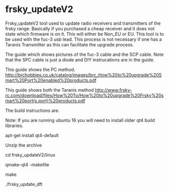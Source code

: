# frsky_updateV2
Frsky_updateV2 tool used to update radio receivers and transmitters of the frsky range. Basically if you purchased a cheap receiver and it does not state which firmware is on it. This will either be Non_EU or EU. This tool is to be used with the fuc-3 usb lead. This process is not necessary if one has a Taranis Transmitter as this can facilitate the upgrade process.

The guide which shows pictures of the fuc-3 cable and the SCP cable. Note that the SPC cable is just a diode and DIY instrucations are in the guide.

This guide shows the PC method.
http://brchobbies.co.uk/catalog/images/brc_How%20to%20upgrade%20Smart%20Port%20enabled%20products.pdf

This guide shows both the Taranis method
http://www.frsky-rc.com/download/files/How%20To/How%20to%20upgrade%20Frsky%20smart%20port(s.port)%20products.pdf

The build instructions are.

Note:
If you are running ubuntu 16 you will need to install older qt4 build libraries.

apt-get install qt4-default


Unzip the archive

cd frsky_updateV2/linux

qmake-qt4 -makefile

make

./frsky_update_dft
